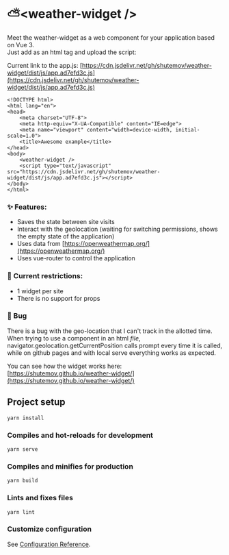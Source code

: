 # ⛅\<weather-widget \/\>
Meet the weather-widget as a web component for your application based on Vue 3.  
Just add <weather-widget /> as an html tag and upload the script:

Current link to the app.js: [https://cdn.jsdelivr.net/gh/shutemov/weather-widget/dist/js/app.ad7efd3c.js](https://cdn.jsdelivr.net/gh/shutemov/weather-widget/dist/js/app.ad7efd3c.js)  

```
<!DOCTYPE html>
<html lang="en">
<head>
    <meta charset="UTF-8">
    <meta http-equiv="X-UA-Compatible" content="IE=edge">
    <meta name="viewport" content="width=device-width, initial-scale=1.0">
    <title>Awesome example</title>
</head>
<body>
    <weather-widget />
    <script type="text/javascript" src="https://cdn.jsdelivr.net/gh/shutemov/weather-widget/dist/js/app.ad7efd3c.js"></script>
</body>
</html>
```

### ✨ Features:
+ Saves the state between site visits
+ Interact with the geolocation (waiting for switching permissions, shows the empty state of the application)
+ Uses data from [https://openweathermap.org/](https://openweathermap.org/)
+ Uses vue-router to control the application

### 🚧 Current restrictions:
+ 1 widget per site
+ There is no support for props

### 🐞 Bug

There is a bug with the geo-location that I can't track in the allotted time.  
When trying to use a component in an html _file_, navigator.geolocation.getCurrentPosition calls prompt every time it is called, while on github pages and with local serve everything works as expected.

You can see how the widget works here: [https://shutemov.github.io/weather-widget/](https://shutemov.github.io/weather-widget/)

## Project setup
```
yarn install
```

### Compiles and hot-reloads for development
```
yarn serve
```

### Compiles and minifies for production
```
yarn build
```

### Lints and fixes files
```
yarn lint
```

### Customize configuration
See [Configuration Reference](https://cli.vuejs.org/config/).
